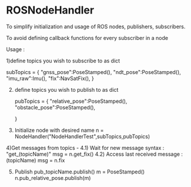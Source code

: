 # ROSNodeHandler

To simplify initialization and usage of ROS nodes, publishers, subscribers.

To avoid defining callback functions for every subscriber in a node

Usage :

1)define topics you wish to subscribe to as dict

subTopics = {
		"gnss_pose":PoseStamped(),
		"ndt_pose":PoseStamped(),
		"imu_raw":Imu(),
		"fix":NavSatFix(),
	}
  
2) define topics you wish to publish to as dict

	pubTopics = {
		"relative_pose":PoseStamped(),
		"obstacle_pose":PoseStamped(),

	}
  
3) Initialize node with desired name
n = NodeHandler("NodeHandlerTest",subTopics,pubTopics)


4)Get messages from topics - 
4.1) Wait for new message syntax : "get_(topicName)"
msg = n.get_fix()
4.2) Access last received message : (topicName)
msg = n.fix

5) Publish    pub_topicName.publish()
m = PoseStamped()
n.pub_relative_pose.publish(m)
